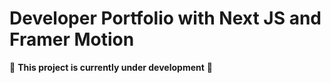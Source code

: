 # Developer Portfolio with Next JS and Framer Motion

🚧 **This project is currently under development** 🚧